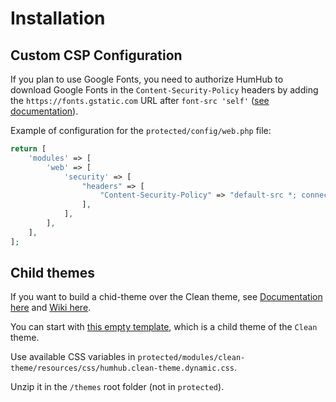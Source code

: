 Installation
============

## Custom CSP Configuration 

If you plan to use Google Fonts, you need to authorize HumHub to download Google Fonts in the `Content-Security-Policy` headers by adding the `https://fonts.gstatic.com` URL after `font-src 'self'` ([see documentation](https://docs.humhub.org/docs/admin/security#strict-csp-settings)).

Example of configuration for the `protected/config/web.php` file: 

```php
return [
    'modules' => [
        'web' => [
            'security' => [
                "headers" => [
                    "Content-Security-Policy" => "default-src *; connect-src  *; font-src 'self' https://fonts.gstatic.com; frame-src https://* http://* *; img-src https://* http://* * data:; object-src 'self'; script-src {{ nonce }} 'self' https://* http://* * 'unsafe-inline' 'report-sample'; style-src * https://* http://* * 'unsafe-inline';",
                ],
            ],
        ],
    ],
];
``` 

## Child themes

If you want to build a chid-theme over the Clean theme, see [Documentation here](https://docs.humhub.org/docs/theme/overview) and [Wiki here](https://community.humhub.com/s/theming-appearance/wiki/52/Theme+creation).

You can start with [this empty template](https://github.com/cuzy-app/clean-theme/blob/master/docs/Clean-Child.zip), which is a child theme of the `Clean` theme.

Use available CSS variables in `protected/modules/clean-theme/resources/css/humhub.clean-theme.dynamic.css`.

Unzip it in the `/themes` root folder (not in `protected`).
